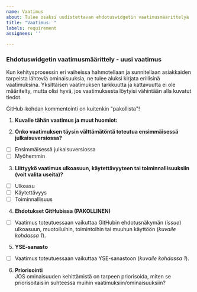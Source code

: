 ```yaml
---
name: Vaatimus
about: Tulee osaksi uudistettavan ehdotuswidgetin vaatimusmäärittelyä
title: "Vaatimus: "
labels: requirement
assignees: ''

---
```

### Ehdotuswidgetin vaatimusmäärittely - uusi vaatimus

Kun kehitysprosessin eri vaiheissa hahmotellaan ja sunnitellaan asiakkaiden tarpeista lähteviä ominaisuuksia, ne tulee aluksi kirjata erillisinä vaatimuksina. Yksittäisen vaatimuksen tarkkuutta ja kattavuutta ei ole määritelty, mutta olisi hyvä, jos vaatimuksesta löytyisi vähintään alla kuvatut tiedot. 

GitHub-kohdan kommentointi on kuitenkin "pakollista"!

1. **Kuvaile tähän vaatimus ja muut huomiot:**

2. **Onko vaatimuksen täysin välttämätöntä toteutua ensimmäisessä julkaisuversiossa?**
- [ ] Ensimmäisessä julkaisuversiossa
- [ ] Myöhemmin

3. **Liittyykö vaatimus ulkoasuun, käytettävyyteen tai toiminnallisuuksiin (voit valita useita)?**
- [ ] Ulkoasu
- [ ] Käytettävyys
- [ ] Toiminnallisuus

4. **Ehdotukset GitHubissa (PAKOLLINEN)**
- [ ] Vaatimus toteutuessaan vaikuttaa GitHubin ehdotusnäkymän (*issue*) ulkoasuun, muotoiluihin, toimintoihin tai muuhun käyttöön (*kuvaile kohdassa 1*).

5. **YSE-sanasto** 
- [ ] Vaatimus toteutuessaan vaikuttaa YSE-sanastoon (*kuvaile kohdassa 1*).

6. **Priorisointi** \
JOS ominaisuuden kehittämistä on tarpeen priorisoida, miten se priorisoitaisiin suhteessa muihin vaatimuksiin/ominaisuuksiin? 


